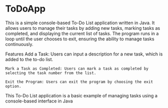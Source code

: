 # ToDoApp

This is a simple console-based To-Do List application written in Java. It allows users to manage their tasks by adding new tasks, marking tasks as completed, and displaying the current list of tasks. The program runs in a loop until the user chooses to exit, ensuring the ability to manage tasks continuously.

Features
    Add a Task: Users can input a description for a new task, which is added to the to-do list.
    
    Mark a Task as Completed: Users can mark a task as completed by selecting the task number from the list.

    Exit the Program: Users can exit the program by choosing the exit option.

This To-Do List application is a basic example of managing tasks using a console-based interface in Java
